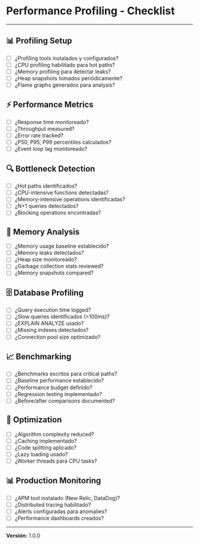 # Performance Profiling - Checklist

---

## 📊 Profiling Setup

- [ ] ¿Profiling tools instalados y configurados?
- [ ] ¿CPU profiling habilitado para hot paths?
- [ ] ¿Memory profiling para detectar leaks?
- [ ] ¿Heap snapshots tomados periódicamente?
- [ ] ¿Flame graphs generados para analysis?

## ⚡ Performance Metrics

- [ ] ¿Response time monitoreado?
- [ ] ¿Throughput measured?
- [ ] ¿Error rate tracked?
- [ ] ¿P50, P95, P99 percentiles calculados?
- [ ] ¿Event loop lag monitoreado?

## 🔍 Bottleneck Detection

- [ ] ¿Hot paths identificados?
- [ ] ¿CPU-intensive functions detectadas?
- [ ] ¿Memory-intensive operations identificadas?
- [ ] ¿N+1 queries detectados?
- [ ] ¿Blocking operations encontradas?

## 💾 Memory Analysis

- [ ] ¿Memory usage baseline establecido?
- [ ] ¿Memory leaks detectados?
- [ ] ¿Heap size monitoreado?
- [ ] ¿Garbage collection stats reviewed?
- [ ] ¿Memory snapshots compared?

## 🗄️ Database Profiling

- [ ] ¿Query execution time logged?
- [ ] ¿Slow queries identificados (>100ms)?
- [ ] ¿EXPLAIN ANALYZE usado?
- [ ] ¿Missing indexes detectados?
- [ ] ¿Connection pool size optimizado?

## 📈 Benchmarking

- [ ] ¿Benchmarks escritos para critical paths?
- [ ] ¿Baseline performance establecido?
- [ ] ¿Performance budget definido?
- [ ] ¿Regression testing implementado?
- [ ] ¿Before/after comparisons documented?

## 🎯 Optimization

- [ ] ¿Algorithm complexity reduced?
- [ ] ¿Caching implementado?
- [ ] ¿Code splitting aplicado?
- [ ] ¿Lazy loading usado?
- [ ] ¿Worker threads para CPU tasks?

## 📊 Production Monitoring

- [ ] ¿APM tool instalado (New Relic, DataDog)?
- [ ] ¿Distributed tracing habilitado?
- [ ] ¿Alerts configuradas para anomalies?
- [ ] ¿Performance dashboards creados?

---

**Versión:** 1.0.0
